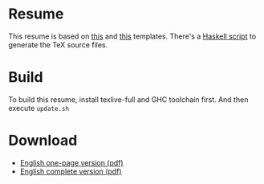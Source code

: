 # Resume

This resume is based on [this](https://github.com/billryan/resume) and [this](https://github.com/ice1000/resume) templates. There's a [Haskell script](Resume.hs) to generate the TeX source files.

# Build

To build this resume, install texlive-full and GHC toolchain first. And then execute `update.sh`

# Download

- [English one-page version (pdf)](https://raw.githubusercontent.com/wusyong/resume/master/resume.pdf)
- [English complete version (pdf)](https://raw.githubusercontent.com/wusyong/resume/master/resume-elab.pdf)